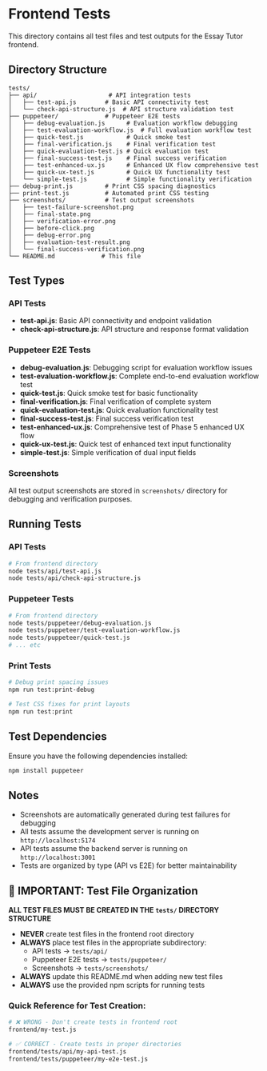 # Frontend Tests

This directory contains all test files and test outputs for the Essay Tutor frontend.

## Directory Structure

```
tests/
├── api/                    # API integration tests
│   ├── test-api.js        # Basic API connectivity test
│   └── check-api-structure.js  # API structure validation test
├── puppeteer/             # Puppeteer E2E tests
│   ├── debug-evaluation.js      # Evaluation workflow debugging
│   ├── test-evaluation-workflow.js  # Full evaluation workflow test
│   ├── quick-test.js            # Quick smoke test
│   ├── final-verification.js    # Final verification test
│   ├── quick-evaluation-test.js # Quick evaluation test
│   ├── final-success-test.js    # Final success verification
│   ├── test-enhanced-ux.js      # Enhanced UX flow comprehensive test
│   ├── quick-ux-test.js         # Quick UX functionality test
│   └── simple-test.js           # Simple functionality verification
├── debug-print.js         # Print CSS spacing diagnostics
├── print-test.js          # Automated print CSS testing
├── screenshots/           # Test output screenshots
│   ├── test-failure-screenshot.png
│   ├── final-state.png
│   ├── verification-error.png
│   ├── before-click.png
│   ├── debug-error.png
│   ├── evaluation-test-result.png
│   └── final-success-verification.png
└── README.md             # This file
```

## Test Types

### API Tests
- **test-api.js**: Basic API connectivity and endpoint validation
- **check-api-structure.js**: API structure and response format validation

### Puppeteer E2E Tests
- **debug-evaluation.js**: Debugging script for evaluation workflow issues
- **test-evaluation-workflow.js**: Complete end-to-end evaluation workflow test
- **quick-test.js**: Quick smoke test for basic functionality
- **final-verification.js**: Final verification of complete system
- **quick-evaluation-test.js**: Quick evaluation functionality test
- **final-success-test.js**: Final success verification test
- **test-enhanced-ux.js**: Comprehensive test of Phase 5 enhanced UX flow
- **quick-ux-test.js**: Quick test of enhanced text input functionality
- **simple-test.js**: Simple verification of dual input fields

### Screenshots
All test output screenshots are stored in `screenshots/` directory for debugging and verification purposes.

## Running Tests

### API Tests
```bash
# From frontend directory
node tests/api/test-api.js
node tests/api/check-api-structure.js
```

### Puppeteer Tests
```bash
# From frontend directory
node tests/puppeteer/debug-evaluation.js
node tests/puppeteer/test-evaluation-workflow.js
node tests/puppeteer/quick-test.js
# ... etc
```

### Print Tests
```bash
# Debug print spacing issues
npm run test:print-debug

# Test CSS fixes for print layouts
npm run test:print
```

## Test Dependencies

Ensure you have the following dependencies installed:
```bash
npm install puppeteer
```

## Notes

- Screenshots are automatically generated during test failures for debugging
- All tests assume the development server is running on `http://localhost:5174`
- API tests assume the backend server is running on `http://localhost:3001`
- Tests are organized by type (API vs E2E) for better maintainability

## 🚨 IMPORTANT: Test File Organization

**ALL TEST FILES MUST BE CREATED IN THE `tests/` DIRECTORY STRUCTURE**

- **NEVER** create test files in the frontend root directory
- **ALWAYS** place test files in the appropriate subdirectory:
  - API tests → `tests/api/`
  - Puppeteer E2E tests → `tests/puppeteer/`
  - Screenshots → `tests/screenshots/`
- **ALWAYS** update this README.md when adding new test files
- **ALWAYS** use the provided npm scripts for running tests

### Quick Reference for Test Creation:
```bash
# ❌ WRONG - Don't create tests in frontend root
frontend/my-test.js

# ✅ CORRECT - Create tests in proper directories
frontend/tests/api/my-api-test.js
frontend/tests/puppeteer/my-e2e-test.js
```